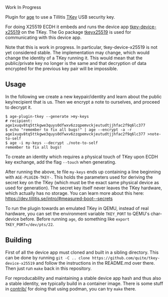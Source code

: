
Work In Progress

Plugin for [age](https://github.com/FiloSottile/age) to use a Tillitis
[TKey](https://github.com/tillitis/tillitis-key1) USB security key.

For doing X25519 ECDH it embeds and runs the device app
[tkey-device-x25519](https://github.com/quite/tkey-device-x25519) on
the TKey. The Go package
[tkeyx25519](https://github.com/quite/tkeyx25519) is used for
communicating with this device app.

Note that this is work in progress. In particular, tkey-device-x25519
is not yet considered stable. The implementation may change, which
would change the identity of a TKey running it. This would mean that
the public/private key no longer is the same and that decryption of
data encrypted for the previous key pair will be impossible.

## Usage

In the following we create a new keypair/identity and learn about the
public key/recipient that is us. Then we encrypt a note to ourselves,
and proceed to decrypt it.

```
$ age-plugin-tkey --generate >my-keys
# recipient: age1xuqv8tq5ttkgwe3quys0dfwxv6zzqpemvckjeutudtjjhfac2f9q6lc377
$ echo "remember to fix all bugs!" | age --encrypt -a -r age1xuqv8tq5ttkgwe3quys0dfwxv6zzqpemvckjeutudtjjhfac2f9q6lc377 >note-to-self
$ age -i my-keys --decrypt ./note-to-self
remember to fix all bugs!
```

To create an identity which requires a physical touch of TKey upon
ECDH key exchange, add the flag `--touch` when generating.

After running the above, te file `my-keys` ends up containing a line
beginning with `AGE-PLUGIN-TKEY-`. This holds the parameters used for
deriving the secret key on the TKey (which must be the exact same
physical device as used for generation). The secret key itself never
leaves the TKey hardware, which actually has no storage. You can learn
more about this here:
https://dev.tillitis.se/intro/#measured-boot--secrets

To run the plugin towards an emulated TKey in QEMU, instead of real
hardware, you can set the environment variable `TKEY_PORT` to QEMU's
char-device before. Before running `age`, do something like `export
TKEY_PORT=/dev/pts/22`.

## Building

First of all the device app must cloned and built in a sibling
directory. This can be done by running `git -C .. clone
https://github.com/quite/tkey-device-x25519` and follow the
instructions in the README.md over there. Then just run `make` back in
this repository.

For reproducability and maintaining a stable device app hash and thus
also a stable identity, we typically build in a container image. There
is some stuff in [contrib/](contrib/) for doing that using podman, you
can try `make` there.
